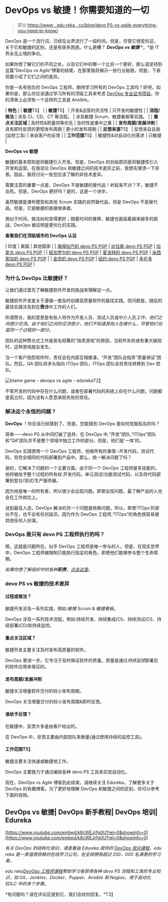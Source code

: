 # DevOps vs 敏捷！你需要知道的一切

> 原文:[https://www . edu reka . co/blog/devo PS-vs-agile-everything-you-need-to-know/](https://www.edureka.co/blog/devops-vs-agile-everything-you-need-to-know/)

DevOps 是一个流行词，已经在业界流行了一段时间。但是，尽管它很受欢迎，关于它和敏捷的区别，还是有很多困惑。什么更糟？ ***DevOps vs 敏捷*** *，*是 IT 界永无止境的争论。

如果你想了解它们的不同之处，以及它们中的哪一个比另一个更好，那么请坚持到这篇“DevOps vs Agile”博客的结尾，在那里我将揭示一些行业秘密。但是，下表简要介绍了它们之间的差异。

你是一名有抱负的 DevOps 工程师，期待学习所有的 DevOps 工具吗？好吧，如果你是，那么你应该通过学习所有的顶级工具来考虑 [DevOps 专业证书项目](https://www.edureka.co/executive-programs/purdue-devops)。你的清单上必须有一个这样的工具是 Ansible。

| **特色** |  | **敏捷**T5】 |
| **敏捷**T5】 | 开发&运营的灵活性 | 只开发的敏捷性 |
| **流程/做法** | 涉及 CI、CD、CT 等流程。 | 涉及敏捷 Scrum、敏捷看板等实践。 |
| **重点关注区域** | 及时性&质量同等优先 | 及时性是重中之重 |
| **发布周期/发展冲刺** | 具有即时反馈的更短发布周期 | 更小的发布周期 |
| **反馈来源**T5】 | 反馈来自自我(监控工具) | 来自客户的反馈 |
| **工作范围**T5】 | 敏捷性&对自动化的需求 | 只敏捷 |

**DevOps vs 敏捷**

敏捷的基本原则是将敏捷引入开发。但是，DevOps 的创始原则是将敏捷性引入开发和运营。在我谈论 DevOps 和敏捷之间的技术差异之前，我想先理清一下背景。因此，我将讨论一些您应该了解的非技术差异。

需要注意的重要一点是，DevOps 不是敏捷的替代品！听起来不对？不，敏捷不会死。但是，DevOps 更好吗？是的，这是一个进步。

虽然敏捷是瀑布模型和其他 Scrum 实践的自然替代品，但是 DevOps 不是替代品。但是，它是敏捷的直接继承者。

类似于时间，做法如何变得更好；随着时间的推移，敏捷也面临着越来越多的挑战，DevOps 被证明是更优化的实践。

**查看我们在顶级城市的 DevOps 认证**

| 印度 | 美国 | 其他国家 |
| [海得拉巴的 devo PS PGP](https://www.edureka.co/executive-programs/purdue-devops-hyderabad-city) | [达拉斯 devo PS PGP](https://www.edureka.co/executive-programs/purdue-devops-dallas-city) | [加拿大 devo PS PGP](https://www.edureka.co/executive-programs/purdue-devops-canada) |
| [班加罗尔的 devo PS PGP](https://www.edureka.co/executive-programs/purdue-devops-bangalore-city) | [夏洛特的 devo PS PGP](https://www.edureka.co/executive-programs/purdue-devops-charlotte-city) | [米西索加的 devo PS PGP](https://www.edureka.co/executive-programs/purdue-devops-mississauga-city) |
| [金奈的 devo PS PGP](https://www.edureka.co/executive-programs/purdue-devops-chennai-city) | [纽约 devo PS PGP](https://www.edureka.co/executive-programs/purdue-devops-new-york-city) | [多伦多 devo PS PGP](https://www.edureka.co/executive-programs/purdue-devops-toronto-city) |

### **为什么 DevOps 比敏捷好？**

让我们通过首先了解敏捷软件开发的挑战来理解这一点。

敏捷软件开发是关于遵循一套及时创建高质量软件的最佳实践。但问题是，随后的最佳实践涉及到在**筒仓**中工作的人们。

所谓筒仓，我的意思是有些人将作为开发人员、测试人员或中介人员*工作，他们之间很少交流。由于他们之间的交流很少，他们不知道其他人在做什么，尽管他们也是同一个过程的一部分。*

团队的这种筒仓式工作是臭名昭著的“指责游戏”的原因，当软件失败或有重大缺陷时，这种游戏就会发生。

当一个客户抱怨软件时，责任会在内部互相推诿。“开发”团队会指责“质量保证”团队。然后，QA 团队将矛头指向 ITOps 团队，ITOps 团队会将责任转移到 Dev 团队。

![blame game - devops vs agile - edureka](../Images/96bad3f966b1eac91d21d11815ea58bd.png)T2】

不管开发的代码中存在什么问题，或者在部署代码的系统上存在什么问题，问题都是孤立的，因为没有人愿意承担失败的责任。

### **解决这个永恒的问题？**

**DevOps** ！你应该已经猜到了。但是，您能猜到 DevOps 是如何克服孤岛的吗？

简单——devo PS 从中间打破了竖井。在 DevOps 中,“开发”团队,“ITOps”团队和“QA”团队并不是整个领域中独立工作的部分。但是，他们是‘一体’的。

DevOps 实践使用一个 DevOps 工程师，他做所有的事情:-开发代码，测试代码，将完全相同的代码部署到产品中。那么，统一解决问题了吗？

是的，它解决了问题的一个主要方面。由于同一个 DevOps 工程师是多技能的，他将被给予整个过程的所有权:开发代码，单元测试/功能测试代码，以及将代码部署到登台/测试/生产服务器。

因为他是唯一的所有者，所以很少会出现问题。即使出现问题，最了解产品的人也会在工作岗位上。

说到最佳人选，DevOps 解决的另一个问题是依赖问题。所以，即使‘ITOps’的家伙不在，也不会有任何延迟。因为作为 DevOps 工程师,“ITOps”的角色很容易被其他任何人扮演。

### **DevOps 是只有 devo PS 工程师执行的吗？**

嗯，这就是问题所在。似乎 DevOps 工程师是唯一参与的人。但是，在现实世界中，DevOps 工程师被限制只能执行指定的角色，即使他们能够参与整个生命周期。

*如果你想了解组织中的各种**职责**，[点击这里](https://www.edureka.co/blog/devops-roles-which-is-your-dream)。*

### **devo PS vs 敏捷的技术差异**

#### **过程或做法？**

敏捷开发涉及一系列实践，例如:*敏捷 Scrum* & *敏捷看板*。

DevOps 涉及一系列技术流程，例如:持续开发、持续集成(CI)、持续测试(CI)、持续部署(CD)和持续监控。

#### **重点关注区域？**

敏捷开发主要关注及时发布高质量的软件。

DevOps 更进一步。它专注于及时保证软件的质量。质量是通过*持续监控*部署后的软件应用来保证的。

#### **发布周期/发展冲刺**

敏捷关注增量软件交付的较小发布周期。

DevOps 关注增量交付的较小发布周期&即时反馈。

#### **谁给予反馈？**

在敏捷中，反馈大多是由客户给出的。

在 DevOps 中，反馈主要由内部团队来衡量(通过使用持续的监控工具)。

#### **工作范围**T5】

敏捷主要关注快速或敏捷地工作。

DevOps 主要致力于通过编排各种 devo PS 工具来实现自动化。

现在，DevOps vs Agile 博客到此结束。请继续关注 Edureka，了解更多关于 DevOps 的有趣博客。为了更好地理解 DevOps 和敏捷之间的区别，你可以参考下面的视频。

## **DevOps vs 敏捷| DevOps 新手教程| DevOps 培训| Edureka**

[https://www.youtube.com/embed/k8cWEJrfg0U?rel=0&showinfo=0](https://www.youtube.com/embed/k8cWEJrfg0U?rel=0&showinfo=0)

*有关 DevOps 的结构化培训，请查看由 Edureka 提供的 [DevOps 培训课程](https://www.edureka.co/devops-certification-training)，edu reka 是一家值得信赖的在线学习公司，在全球拥有超过 250，000 名满意的学习者。*

*edu reka[DevOps 工程师课程](https://www.edureka.co/masters-program/devops-engineer-training)帮助学习者获得各种 devo PS 流程和工具的专业知识，如 Git、Jenkins、Docker、Puppet、Ansible 和 Nagios，用于自动化 SDLC 中的多个步骤。*

*有问题吗？请在评论区提到它，我们会给你回复。*T3】